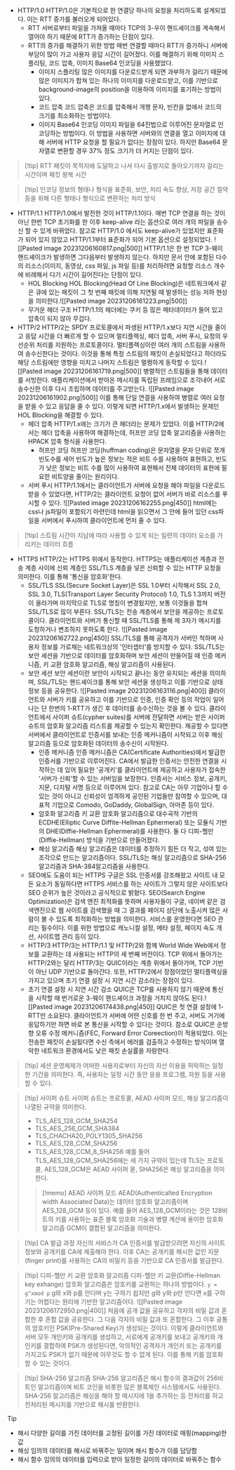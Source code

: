 - HTTP/1.0
	HTTP/1.0은 기본적으로 한 연결당 하나의 요청을 처리하도록 설계되었다. 이는 RTT 증가를 불러오게 되어있다.
	- RTT
		서버로부터 파일을 가져올 때마다 TCP의 3-우이 핸드셰이크를 계속해서 열어야 하기 때문에 RTT가 증가하는 단점이 있다.
	- RTT의 증가를 해결하기 위한 방법
		매번 연결할 때마다 RTT가 증가하니 서버에 부담이 많이 가고 사용자 응답 시간이 길어졌다. 이를 해결하기 위해 이미지 스플리팅, 코드 압축, 이미지 Base64 인코딩을 사용했었다.
		- 이미지 스플리팅
			많은 이미지를 다운로드받게 되면 과부하가 걸리기 때문에 많은 이미지가 합쳐 있는 하나의 이미지를 다운로드받고, 이를 기반으로 background-image의 position을 이용하여 이미지를 표기하는 방법이 있다.
		- 코드 압축
			코드 압축은 코드를 압축해서 개행 문자, 빈칸을 없애서 코드의 크기를 최소화하는 방법이다.
		- 이미지 Base64 인코딩
			이미지 파일을 64진법으로 이루어진 문자열로 인코딩하는 방법이다. 이 방법을 사용하면 서버와의 연결을 열고 이미지에 대해 서버에 HTTP 요청을 할 필요가 없다는 장점이 있다. 하지만 Base64 문자열로 변환할 경우 37% 정도 크기가 더 커지는 단점이 있다.
>[!tip] RTT
>패킷이 목적지에 도달하고 나서 다시 출발지로 돌아오기까지 걸리는 시간이며 패킷 왕복 시간

>[!tip] 인코딩
>정보의 형태나 형식을 표준화, 보안, 처리 속도 향상, 저장 공간 절약 등을 위해 다른 형태나 형식으로 변환하는 처리 방식

- HTTP/1.1
	HTTP/1.0에서 발전한 것이 HTTP/1.1이다. 매번 TCP 연결을 하는 것이 아닌 한번 TCP 초기화를 한 이후 keep-alive 라는 옵션으로 여러 개의 파일을 송수신 할 수 있게 바뀌었다. 참고로 HTTP/1.0 에서도 keep-alive가 있었지만 표준화가 되어 있지 않았고 HTTP/1.1부터 표준화가 되어 기본 옵션으로 설정되었다.
	![[Pasted image 20231206160817.png|500]]
	HTTP/1.1은 한 번 TCP 3-웨이 핸드셰이크가 발생하면 그다음부터 발생하지 않는다. 하지만 문서 안에 포함된 다수의 리소스(이미지, 동영상, css 파일, js 파일 등)를 처리하려면 요청할 리소스 개수에 비례해서 디기 시간이 길어진다는 단점이 있다.
	- HOL Blocking
		HOL Blocking(Head Of Line Blocking)은 네트워크에서 같은 큐에 있는 패킷이 그 첫 번째 패킷에 의해 지연될 때 발생하는 성능 저하 현상을 의미한다.![[Pasted image 20231206161223.png|500]]
	- 무거운 헤더 구조
		HTTP/1.1의 헤더에는 쿠키 등 많은 메타데이터가 들어 있고 압축이 되지 않아 무겁다.
- HTTP/2
	HTTP/2는 SPDY 프로토콜에서 파생된 HTTP/1.x보다 지연 시간을 줄이고 응답 시간을 더 빠르게 할 수 있으며 멀티플렉싱, 헤더 압축, 서버 푸시, 요청의 우선순위 처리를 지원하는 프로토콜이다.
	멀티플렉싱이란 여러 개의 스트림을 사용하여 송수신한다는 것이다. 이것을 통해 특정 스트림의 패킷이 손실되었다고 하더라도 해당 스트림에만 영향을 미치고 나머지 스트림은 멀쩡하게 동작할 수 있다.![[Pasted image 20231206161719.png|500]]
	병렬적인 스트림들을 통해 데이터를 서빙한다. 애플리케이션에서 받아온 메시지를 독립된 프레임으로 조각내어 서로 송수신한 이후 다시 조립하며 데이터를 주고받는다.
	![[Pasted image 20231206161902.png|500]]
	이를 통해 단일 연결을 사용하여 병렬로 여러 요청을 받을 수 있고 응답을 줄 수 있다. 이렇게 되면 HTTP/1.x에서 발생하는 문제인 HOL Blocking을 해결할 수 있다.	
	- 헤더 압축
		HTTP/1.x에는 크기가 큰 헤더라는 문제가 있었다. 이를 HTTP/2에서는 헤더 압축을 사용하여 해결하는데, 허프만 코딩 압축 알고리즘을 사용하는 HPACK 압축 형식을 사용한다.
		- 허프만 코딩
			허프만 코딩(huffman coding)은 문자열을 문자 단위로 쪼개 빈도수를 세어 빈도가 높은 정보는 적은 비트 수를 사용하여 표현하고, 빈도가 낮은 정보는 비트 수를 많이 사용하여 표현해서 전체 데이터의 표현에 필요한 비트양을 줄이는 원리이다.
	- 서버 푸시
		HTTP/1.1에서는 클라이언트가 서버에 요청을 해야 파일을 다운로드받을 수 있었다면, HTTP/2는 클라이언트 요청이 없어 서버가 바로 리소스를 푸시할 수 있다.
		![[Pasted image 20231206162255.png|450]]
		html에는 css나 js파일이 포함되기 마련인데 html을 읽으면서 그 안에 들어 있던 css파일을 서버에서 푸시하여 클라이언트에 먼저 줄 수 있다.
>[!tip] 스트림
>시간이 지남에 따라 사용할 수 있게 되는 일련의 데이터 요소를 가리키는 데이터 흐름

- HTTPS
	HTTP/2는 HTTPS 위에서 동작한다. HTTPS는 애플리케이션 계층과 전송 계층 사이에 신뢰 계층인 SSL/TLS 계층을 넣은 신뢰할 수 있는 HTTP 요청을 의미한다. 이를 통해 '통신을 암호화'한다.
	- SSL/TLS
		SSL(Secure Socket Layer)은 SSL 1.0부터 시작해서 SSL 2.0, SSL 3.0, TLS(Transport Layer Security Protocol) 1.0, TLS 1.3까지 버전이 올라가며 마지막으로 TLS로 명칭이 변경됬지만, 보통 이것들을 합쳐 SSL/TLS로 많이 부른다.
		SSL/TLS는 전송 계층에서 보안을 제공하는 프로토콜이다. 클라이언트와 서버가 통신할 때 SSL/TLS를 통해 제 3자가 메시지를 도청하거나 변조하지 못하도록 한다.
		![[Pasted image 20231206162722.png|450]]
		SSL/TLS를 통해 공격자가 서버인 척하며 사용자 정보를 가로채는 네트워크상의 '인터셉터'를 방지할 수 있다.
		SSL/TLS는 보안 세션을 기반으로 데이터를 암호화하며 보안 세션이 만들어질 때 인증 메커니즘, 키 교환 암호화 알고리즘, 해싱 알고리즘이 사용된다.
	- 보안 세션
		보안 세션이란 보안이 시작되고 끝나는 동안 유지되는 세션을 의미하며, SSL/TLS는 핸드셰이크를 통해 보안 세션을 생성하고 이를 기반으로 상태 정보 등을 공유한다.
		![[Pasted image 20231206163116.png|400]]
		클라이언트와 서버가 키를 공유하고 이를 기반으로 인증, 인증 확인 등의 작업이 일어나는 단 한번의 1-RTT가 생긴 후 데이터를 송수신하는 것을 볼 수 있다.
		클라이언트에서 사이퍼 슈트(cypher suites)를 서버에 전달하면 서버는 받은 사이퍼 슈트의 암호화 알고리즘 리스트를 제공할 수 있는지 확인한다. 제공할 수 있다면 서버에서 클라이언트로 인증서를 보내는 인증 메커니즘이 시작되고 이후 해싱 알고리즘 등으로 암호화된 데이터의 송수신이 시작된다.
		- 인증 메커니즘
			인증 메커니즘은 CA(Certificate Authorities)에서 발급한 인증서를 기반으로 이루어진다. CA에서 발급한 인증서는 안전한 연결을 시작하는 데 있어 필요한 '공개키'를 클라이언트에 제공하고 사용자가 접속한 '서버가 신뢰'할 수 있는 서버임을 보장한다. 인증서는 서비스 정보, 공개키, 지문, 디지털 서명 등으로 이루어져 있다.
			참고로 CA는 아무 기업이나 할 수 있는 것이 아니고 신뢰성이 엄격하게 공인된 기업들만 참여할 수 있으며, 대표적 기업으로 Comodo, GoDaddy, GlobalSign, 아마존 등이 있다.
		- 암호화 알고리즘
			키 교환 암호화 알고리즘으로 대수곡적 기반의 ECDHE(Elliptic Curve Diffite-Hellman Ephermeral) 또는 모듈식 기반의 DHE(Diffie-Hellman Ephermeral)를 사용한다. 둘 다 디피-헬만(Diffie-Hellman) 방식을 기반으로 만들어졌다.
		- 해싱 알고리즘
			해싱 알고리즘은 데이터를 추정하기 힘든 더 작고, 섞여 있는 조각으로 만드는 알고리즘이다. SSL/TLS는 해싱 알고리즘으로 SHA-256 알고리즘과 SHA-384알고리즘을 사용한다.
	- SEO에도 도움이 되는 HTTPS
		구글은 SSL 인증서를 강조해왔고 사이트 내 모든 요소가 동일하다면 HTTPS 서비스를 하는 사이트가 그렇지 않은 사이트보다 SEO 순위가 높은 것이라고 공식적으로 밝혔다.
		SEO(Search Engine Optimization)은 검색 엔진 최적화를 뜻하며 사용자들이 구글, 네이버 같은 검색엔진으로 웹 사이트를 검색했을 때 그 결과를 페이지 상단에 노출시켜 많은 사람이 볼 수 있도록 최적화하는 방법을 의미한다. 서비스를 운영한다면 SEO 관리는 필수이다. 이를 위한 방법으로 캐노니컬 설정, 메타 설정, 페이지 속도 개선, 사이트맵 관리 등이 있다.
	- HTTP/3
		HTTP/3는 HTTP/1.1 및 HTTP/2와 함께 World Wide Web에서 정보를 교환하는 데 사용되는 HTTP의 세 번째 버전이다. TCP 위에서 돌아가는 HTTP/2와는 달리 HTTP/3는 QUIC이라는 계층 위에서 돌아가며, TCP 기반이 아닌 UDP 기반으로 돌아간다.
		또한, HTTP/2에서 장점이었던 멀티플렉싱을 가지고 있으며 초기 연결 설정 시 지연 시간 감소라는 장점이 있다.
	- 초기 연결 설정 시 지연 시간 감소
		QUIC은 TCP를 사용하지 않기 때문에 통신을 시작할 때 번거로운 3-웨이 핸드셰이크 과정을 거치지 않아도 된다.![[Pasted image 20231206174438.png|450]]
		QUIC은 첫 연결 설정에 1-RTT만 소요된다. 클라이언트가 서버에 어떤 신호를 한 번 주고, 서버도 거기에 응답하기만 하면 바로 본 통신을 시작할 수 있다는 것이다.
		참소로 QUIC은 순방향 오류 수정 메커니즘(FEC, Forward Error Coreection)이 적용되었다. 이는 전송한 패킷이 손실됬다면 수신 측에서 에러를 검출하고 수정하는 방식이며 열악한 네트워크 환경에서도 낮은 패킷 손실률을 자랑한다.
>[!tip] 세션
>운영체제가 어떠한 사용자로부터 자신의 자산 이용을 허락하는 일정한 기간을 의미한다. 즉, 사용자는 일정 시간 동안 응용 프로그램, 자원 등을 사용할 수 있다.

>[!tip] 사이퍼 슈트
>사이퍼 슈트는 프로토콜, AEAD 사이퍼 모드, 해싱 알고리즘이 나열된 규약을 의미한다.
>- TLS_AES_128_GCM_SHA254
>- TLS_AES_256_GCM_SHA384
>- TLS_CHACHA20_POLY1305_SHA256
>- TLS_AES_128_CCM_SHA256
>- TLS_AES_128_CCM_8_SHA256
>예를 들어 TLS_AES_128_GCM_SHA256에는 세 가지 규약이 있는데 TLS는 프로토콜, AES_128_GCM은 AEAD 사이퍼 몯, SHA256은 해싱 알고리즘을 의미한다.
>>[!memo] AEAD 사이퍼 모드
>>AEAD(Authenticalted Encryption width Associated Data)는 데이터 암호화 알고리즘이며 AES_128_GCM 등이 있다. 예를 들어 AES_128_GCM이라는 것은 128비트의 키를 사용하는 표준 블록 암호화 기술과 병렬 계산에 용이한 암호화 알고리즘 GCM이 결합된 알고리즘을 의미한다.

>[!tip] CA 발급 과정
>자신의 서비스가 CA 인증서를 발급받으려면 자신의 사이트 정보와 공개키를 CA에 제출해야 한다. 이후 CA는 공개키를 해시한 값인 지문(finger print)를 사용하는 CA의 비밀키 등을 기반으로 CA 인증서를 발급한다.

>[!tip] 디피-헬만 키 교환 암호화 알고리즘
>디피-헬만 키 교환(Diffie-Hellman key exhange) 암호화 알고리즘은 암호키를 교환하는 하나의 방법이다.
>`y = g^xmod p`
>g와 x와 p를 안다며 y는 구하기 쉽지만 g와 y와 p만 안다면 x를 구하기는 어렵다는 원리에 기반한 알고리즘이다.
>![[Pasted image 20231206172950.png|400]]
>처음에 공개 값을 공유하고 각자의 비밀 값과 혼합한 후 혼합 값을 공유한다. 그 다음 각자의 비밀 값과 또 혼합한다. 그 이후 공통의 암호키인 PSK(Pre-Shared Key)가 생성되는 것이다.
>이렇게 클라이언트와 서버 모두 개인키와 공개키를 생성하고, 서로에게 공개키를 보내고 공개키와 개인키를 결합하여 PSK가 생성된다면, 악의적인 공격자가 개인키 또는 공개키를 가지고도 PSK가 없기 때문에 아무것도 할 수 없게 된다. 이를 통해 키를 암호화할 수 있는 것이다.

>[!tip] SHA-256 알고리즘
>SHA-256 알고리즘은 해시 함수의 결과값이 256비트인 알고리즘이며 비트 코인을 비롯한 많은 블록체인 시스템에서도 사용된다. SHA-256 알고리즘은 해싱을 해야 할 메시지에 1을 추가하는 등 전처리를 하고 전처리된 메시지를 기반으로 해시를 반환한다.

>[!tip]
>- 해시
>	다양한 길이를 가진 데이터를 고정된 길이를 가진 데이터로 매핑(mapping)한 값
>- 해싱
>	임의의 데이터를 해시로 바꿔주는 일이며 해시 함수가 이를 담당함
>- 해시 함수
>	임의의 데이터를 입력으로 받아 일정한 길이의 데이터로 바꿔주는 함수



